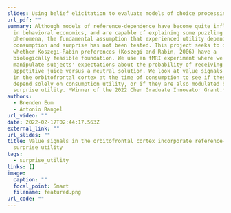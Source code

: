 ```yaml
---
slides: Using belief elicitation to evaluate models of choice processing
url_pdf: ""
summary: Although models of reference-dependence have become quite influential
  in behavioral economics, and are capable of explaining some puzzling
  phenomena, the fundamental assumption that experienced utility depends on both
  consumption and surprise has not been tested. This project seeks to determine
  whether Koszegi-Rabin preferences (Koszegi and Rabin, 2006) have a
  biologically feasible foundation. We use an fMRI experiment where we
  manipulate subjects' expectations about the probability of receiving an
  appetitive juice versus a neutral solution. We look at value signals encoded
  in the orbitofrontal cortex at the time of consumption to see if these signals
  depend solely on consumption utility, or if they are also modulated by
  surprise utility. *Winner of the 2022 Chen Graduate Innovator Grant.*
authors:
  - Brenden Eum
  - Antonio Rangel
url_video: ""
date: 2022-02-17T02:44:17.563Z
external_link: ""
url_slides: ""
title: Value signals in the orbitofrontal cortex incorporate reference-dependent
  surprise utility
tags:
  - surprise_utility
links: []
image:
  caption: ""
  focal_point: Smart
  filename: featured.png
url_code: ""
---
```

